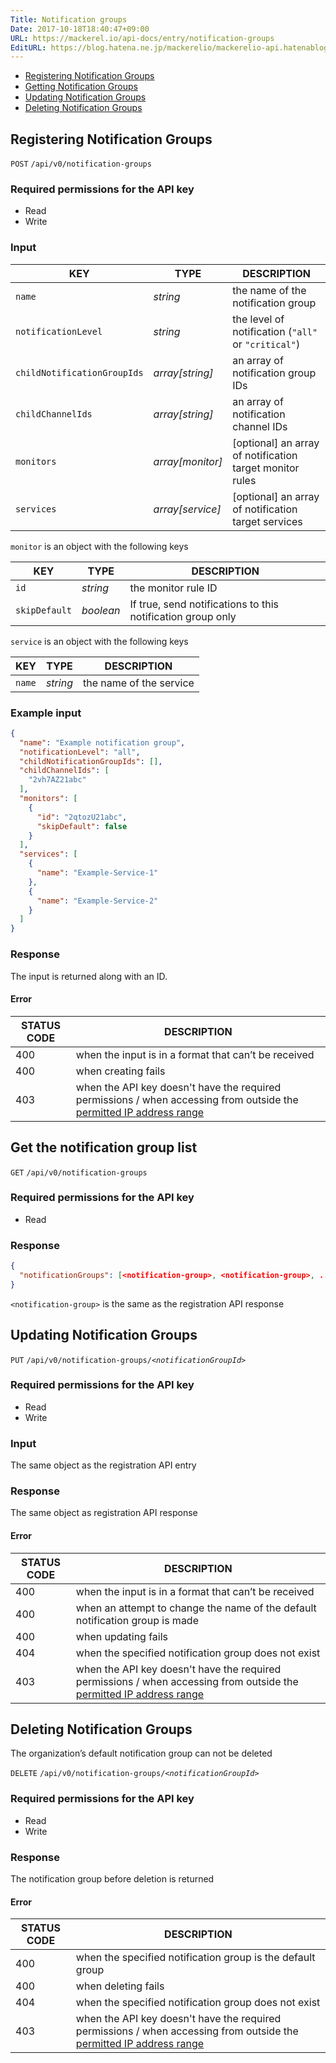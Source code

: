 ```yaml
---
Title: Notification groups
Date: 2017-10-18T18:40:47+09:00
URL: https://mackerel.io/api-docs/entry/notification-groups
EditURL: https://blog.hatena.ne.jp/mackerelio/mackerelio-api.hatenablog.mackerel.io/atom/entry/8599973812309161198
---
```


<ul class="internal-nav">
  <li><a href="#create">Registering Notification Groups</a></li>
  <li><a href="#get">Getting Notification Groups</a></li>
  <li><a href="#update">Updating Notification Groups</a></li>
  <li><a href="#delete">Deleting Notification Groups</a></li>
</ul>


<h2 id="create">Registering Notification Groups</h2>

<p class="type-post">
  <code>POST</code>
  <code>/api/v0/notification-groups</code>
</p>

### Required permissions for the API key

<ul class="api-key border-none">
  <li class="label-read">Read</li>
  <li class="label-write">Write</li>
</ul>

### Input

| KEY                         | TYPE             | DESCRIPTION                              |
| --------------------------- | ---------------- | ---------------------------------------- |
| `name`                      | *string*         | the name of the notification group                       |
| `notificationLevel`         | *string*         | the level of notification (`"all"` or `"critical"`) |
| `childNotificationGroupIds` | *array[string]*  | an array of notification group IDs           |
| `childChannelIds`           | *array[string]*  | an array of notification channel IDs         |
| `monitors`                  | *array[monitor]* | [optional] an array of notification target monitor rules    |
| `services`                  | *array[service]* | [optional] an array of notification target services      |

`monitor` is an object with the following keys

| KEY                         | TYPE             | DESCRIPTION                                    |
| --------------------------- | ---------------- | ---------------------------------------------- |
| `id`                        | *string*         | the monitor rule ID                                 |
| `skipDefault`               | *boolean*        | If true, send notifications to this notification group only |

`service` is an object with the following keys

| KEY                         | TYPE             | DESCRIPTION                              |
| --------------------------- | ---------------- | ---------------------------------------- |
| `name`                      | *string*         | the name of the service                          |

### Example input

```json
{
  "name": "Example notification group",
  "notificationLevel": "all",
  "childNotificationGroupIds": [],
  "childChannelIds": [
    "2vh7AZ21abc"
  ],
  "monitors": [
    {
      "id": "2qtozU21abc",
      "skipDefault": false
    }
  ],
  "services": [
    {
      "name": "Example-Service-1"
    },
    {
      "name": "Example-Service-2"
    }
  ]
}
```

### Response
The input is returned along with an ID.

#### Error

<table class="default api-error-table">
  <thead>
    <tr>
      <th class="status-code">STATUS CODE</th>
      <th class="description">DESCRIPTION</th>
    </tr>
  </thead>
  <tbody>
    <tr>
      <td>400</td>
      <td>when the input is in a format that can’t be received</td>
    </tr>
    <tr>
      <td>400</td>
      <td>when creating fails</td>
    </tr>
    <tr>
      <td>403</td>
      <td>when the API key doesn't have the required permissions / when accessing from outside the <a href="https://mackerel.io/docs/entry/faq/organization/ip-restriction" target="_blank">permitted IP address range</a></td>
    </tr>
  </tbody>
</table>

<h2 id="get">Get the notification group list</h2>

<p class="type-get">
  <code>GET</code>
  <code>/api/v0/notification-groups</code>
</p>

### Required permissions for the API key

<ul class="api-key border-none">
  <li class="label-read">Read</li>
</ul>

### Response

```json
{
  "notificationGroups": [<notification-group>, <notification-group>, ...]
}
```

`<notification-group>` is the same as the registration API response

<h2 id="update">Updating Notification Groups</h2>

<p class="type-put">
  <code>PUT</code>
  <code>/api/v0/notification-groups/<em>&lt;notificationGroupId&gt</em></code>
</p>

### Required permissions for the API key

<ul class="api-key border-none">
  <li class="label-read">Read</li>
  <li class="label-write">Write</li>
</ul>

### Input

The same object as the registration API entry

### Response

The same object as registration API response

#### Error

<table class="default api-error-table">
  <thead>
    <tr>
      <th class="status-code">STATUS CODE</th>
      <th class="description">DESCRIPTION</th>
    </tr>
  </thead>
  <tbody>
    <tr>
      <td>400</td>
      <td>when the input is in a format that can’t be received</td>
    </tr>
    <tr>
      <td>400</td>
      <td>when an attempt to change the name of the default notification group is made</td>
    </tr>
    <tr>
      <td>400</td>
      <td>when updating fails</td>
    </tr>
    <tr>
      <td>404</td>
      <td>when the specified notification group does not exist</td>
    </tr>
    <tr>
      <td>403</td>
      <td>when the API key doesn't have the required permissions / when accessing from outside the <a href="https://mackerel.io/docs/entry/faq/organization/ip-restriction" target="_blank">permitted IP address range</a></td>
    </tr>
  </tbody>
</table>

<h2 id="delete">Deleting Notification Groups</h2>
The organization’s default notification group can not be deleted

<p class="type-delete">
  <code>DELETE</code>
  <code>/api/v0/notification-groups/<em>&lt;notificationGroupId&gt</em></code>
</p>

### Required permissions for the API key

<ul class="api-key border-none">
  <li class="label-read">Read</li>
  <li class="label-write">Write</li>
</ul>

### Response

The notification group before deletion is returned

#### Error

<table class="default api-error-table">
  <thead>
    <tr>
      <th class="status-code">STATUS CODE</th>
      <th class="description">DESCRIPTION</th>
    </tr>
  </thead>
  <tbody>
    <tr>
      <td>400</td>
      <td>when the specified notification group is the default group</td>
    </tr>
    <tr>
      <td>400</td>
      <td>when deleting fails</td>
    </tr>
    <tr>
      <td>404</td>
      <td>when the specified notification group does not exist</td>
    </tr>
    <tr>
      <td>403</td>
      <td>when the API key doesn't have the required permissions / when accessing from outside the <a href="https://mackerel.io/docs/entry/faq/organization/ip-restriction" target="_blank">permitted IP address range</a></td>
    </tr>
  </tbody>
</table>
